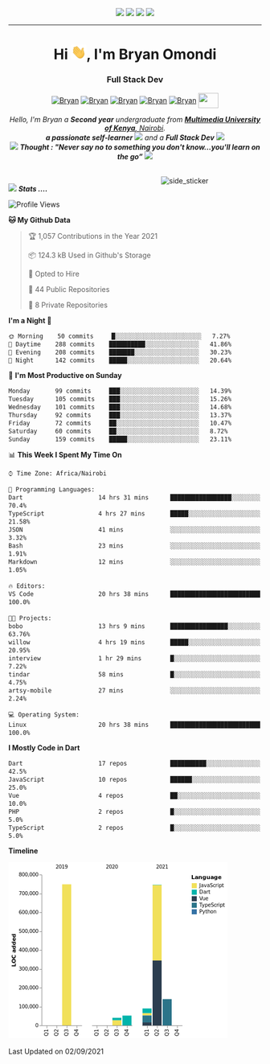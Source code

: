 
 <p align="center">
<img src="https://img.shields.io/badge/Age-20-blue" />
  <img src="https://img.shields.io/badge/Focus-Full%20Stack%20Development-brightgreen" />
  <img src="https://img.shields.io/badge/Lives-Nairobi-success" />
  <img src="https://img.shields.io/badge/Languages-English%20%26%20Swahili-brightgreen" />
</p>
<hr>
<h1 align="center">Hi <img src="https://raw.githubusercontent.com/ABSphreak/ABSphreak/master/gifs/Hi.gif" width="30px">, I'm Bryan Omondi</h1>
<h3 align="center">Full Stack Dev</h3>
<p align="center">
<a href="https://www.dev.to/bryanbill" target="blank"><img align="center" src="https://friconix.com/png/fi-swluxx-dev-to.png" alt="Bryan" height="30" width="40" /></a>
<a href="https://www.linkedin.com/in/bryanomondi254/" target="blank"><img align="center" src="https://image.flaticon.com/icons/png/128/174/174857.png" alt="Bryan" height="30" width="40" /></a>  
<a href="https://www.twitter.com/bryanbill" target="blank"><img align="center" src="https://help.twitter.com/content/dam/help-twitter/brand/logo.png" alt="Bryan" height="30" width="40" /></a>
<a href="https://www.instagram.com/bryan_bill/" target="blank"><img align="center" src="https://image.flaticon.com/icons/png/128/174/174855.png" alt="Bryan" height="30" width="40" /></a>
<a href="https://www.facebook.com/bryanbill/" target="blank"><img align="center" src="https://www.svgrepo.com/show/299425/facebook.svg" alt="Bryan" height="30" width="40" /></a>
 <a href = "mailto: bryanomondi254@gmail.com"><img align="center" src="https://seeklogo.com/images/G/gmail-new-2020-logo-32DBE11BB4-seeklogo.com.png" height="30" width="40" /></a>
</p>
</p>

<p align="center">
  <em>
    Hello, I'm Bryan a <b>Second year</b> undergraduate from <a href="https://mmu.ac.ke/"> <b>Multimedia University of Kenya</b>, Nairobi</a>. <br>
    <b>a passionate self-learner</b> <img src="https://github.com/TheDudeThatCode/TheDudeThatCode/blob/master/Assets/Developer.gif" width="30px"> and a <b>Full Stack Dev</b>&nbsp;<img src="https://github.com/TheDudeThatCode/TheDudeThatCode/blob/master/Assets/Designer.gif" width="36px">
  </em> 
  <br>
  <img src="https://media.giphy.com/media/gH3LO09IOiZIqePwv9/giphy.gif" width="50" /> <b><i align="center">Thought : "Never say no to something you don't know...you'll learn on the go”</i></b> <img src="https://media.giphy.com/media/qjqUcgIyRjsl2/giphy.gif" width="50" />
</p>
<br>
<img align="right" width=200px height=200px alt="side_sticker" src="https://media.giphy.com/media/TEnXkcsHrP4YedChhA/giphy.gif" />

<img src="https://media.giphy.com/media/iY8CRBdQXODJSCERIr/giphy.gif" width="30px">&nbsp;***Stats ....***
<!--START_SECTION:waka-->
![Profile Views](http://img.shields.io/badge/Profile%20Views-2-blue)

**🐱 My Github Data** 

> 🏆 1,057 Contributions in the Year 2021
 > 
> 📦 124.3 kB Used in Github's Storage 
 > 
> 💼 Opted to Hire
 > 
> 📜 44 Public Repositories 
 > 
> 🔑 8 Private Repositories  
 > 
**I'm a Night 🦉** 

```text
🌞 Morning    50 commits     █░░░░░░░░░░░░░░░░░░░░░░░░   7.27% 
🌆 Daytime    288 commits    ██████████░░░░░░░░░░░░░░░   41.86% 
🌃 Evening    208 commits    ███████░░░░░░░░░░░░░░░░░░   30.23% 
🌙 Night      142 commits    █████░░░░░░░░░░░░░░░░░░░░   20.64%

```
📅 **I'm Most Productive on Sunday** 

```text
Monday       99 commits     ███░░░░░░░░░░░░░░░░░░░░░░   14.39% 
Tuesday      105 commits    ███░░░░░░░░░░░░░░░░░░░░░░   15.26% 
Wednesday    101 commits    ███░░░░░░░░░░░░░░░░░░░░░░   14.68% 
Thursday     92 commits     ███░░░░░░░░░░░░░░░░░░░░░░   13.37% 
Friday       72 commits     ██░░░░░░░░░░░░░░░░░░░░░░░   10.47% 
Saturday     60 commits     ██░░░░░░░░░░░░░░░░░░░░░░░   8.72% 
Sunday       159 commits    █████░░░░░░░░░░░░░░░░░░░░   23.11%

```


📊 **This Week I Spent My Time On** 

```text
⌚︎ Time Zone: Africa/Nairobi

💬 Programming Languages: 
Dart                     14 hrs 31 mins      █████████████████░░░░░░░░   70.4% 
TypeScript               4 hrs 27 mins       █████░░░░░░░░░░░░░░░░░░░░   21.58% 
JSON                     41 mins             ░░░░░░░░░░░░░░░░░░░░░░░░░   3.32% 
Bash                     23 mins             ░░░░░░░░░░░░░░░░░░░░░░░░░   1.91% 
Markdown                 12 mins             ░░░░░░░░░░░░░░░░░░░░░░░░░   1.05%

🔥 Editors: 
VS Code                  20 hrs 38 mins      █████████████████████████   100.0%

🐱‍💻 Projects: 
bobo                     13 hrs 9 mins       ████████████████░░░░░░░░░   63.76% 
willow                   4 hrs 19 mins       █████░░░░░░░░░░░░░░░░░░░░   20.95% 
interview                1 hr 29 mins        █░░░░░░░░░░░░░░░░░░░░░░░░   7.22% 
tindar                   58 mins             █░░░░░░░░░░░░░░░░░░░░░░░░   4.75% 
artsy-mobile             27 mins             ░░░░░░░░░░░░░░░░░░░░░░░░░   2.24%

💻 Operating System: 
Linux                    20 hrs 38 mins      █████████████████████████   100.0%

```

**I Mostly Code in Dart** 

```text
Dart                     17 repos            ██████████░░░░░░░░░░░░░░░   42.5% 
JavaScript               10 repos            ██████░░░░░░░░░░░░░░░░░░░   25.0% 
Vue                      4 repos             ██░░░░░░░░░░░░░░░░░░░░░░░   10.0% 
PHP                      2 repos             █░░░░░░░░░░░░░░░░░░░░░░░░   5.0% 
TypeScript               2 repos             █░░░░░░░░░░░░░░░░░░░░░░░░   5.0%

```


**Timeline**

![Chart not found](https://raw.githubusercontent.com/bryanbill/bryanbill/master/charts/bar_graph.png) 


 Last Updated on 02/09/2021
<!--END_SECTION:waka-->


